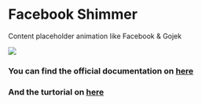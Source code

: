 # Facebook Shimmer

Content placeholder animation like Facebook & Gojek

<img src="https://media.giphy.com/media/mFwAojbEIUES62FM8B/giphy.gif" />

### You can find the official documentation on [here](http://facebook.github.io/shimmer-android/)
### And the turtorial on [here](https://www.androidhive.info/2018/01/android-content-placeholder-animation-like-facebook-using-shimmer/)
